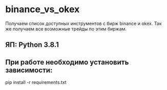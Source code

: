 # binance_vs_okex
Получаем список доступных инструментов с бирж binance и okex.
Так же получаем все возможные трейды по этим биржам.

## ЯП: Python 3.8.1
## При работе необходимо установить зависимости:
pip install -r requirements.txt
